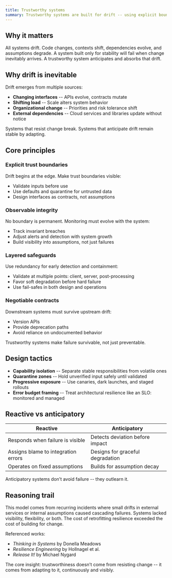 ```yaml
---
title: Trustworthy systems
summary: Trustworthy systems are built for drift -- using explicit boundaries, layered safeguards, and adaptive contracts to absorb change without collapse.
---
```


## Why it matters

All systems drift. Code changes, contexts shift, dependencies evolve, and assumptions degrade. A system built only for stability will fail when change inevitably arrives. A trustworthy system anticipates and absorbs that drift.

## Why drift is inevitable

Drift emerges from multiple sources:

- **Changing interfaces**  --  APIs evolve, contracts mutate  
- **Shifting load**  --  Scale alters system behavior  
- **Organizational change**  --  Priorities and risk tolerance shift  
- **External dependencies**  --  Cloud services and libraries update without notice

Systems that resist change break. Systems that anticipate drift remain stable by adapting.

## Core principles

### Explicit trust boundaries

Drift begins at the edge. Make trust boundaries visible:

- Validate inputs before use  
- Use defaults and quarantine for untrusted data  
- Design interfaces as contracts, not assumptions

### Observable integrity

No boundary is permanent. Monitoring must evolve with the system:

- Track invariant breaches  
- Adjust alerts and detection with system growth  
- Build visibility into assumptions, not just failures

### Layered safeguards

Use redundancy for early detection and containment:

- Validate at multiple points: client, server, post-processing  
- Favor soft degradation before hard failure  
- Use fail-safes in both design and operations

### Negotiable contracts

Downstream systems must survive upstream drift:

- Version APIs  
- Provide deprecation paths  
- Avoid reliance on undocumented behavior

Trustworthy systems make failure survivable, not just preventable.

## Design tactics

- **Capability isolation**  --  Separate stable responsibilities from volatile ones  
- **Quarantine zones**  --  Hold unverified input safely until validated  
- **Progressive exposure**  --  Use canaries, dark launches, and staged rollouts  
- **Error budget framing**  --  Treat architectural resilience like an SLO: monitored and managed

## Reactive vs anticipatory

| Reactive                              | Anticipatory                             |
|---------------------------------------|-------------------------------------------|
| Responds when failure is visible      | Detects deviation before impact           |
| Assigns blame to integration errors   | Designs for graceful degradation          |
| Operates on fixed assumptions         | Builds for assumption decay               |

Anticipatory systems don’t avoid failure -- they outlearn it.

## Reasoning trail

This model comes from recurring incidents where small drifts in external services or internal assumptions caused cascading failures. Systems lacked visibility, flexibility, or both. The cost of retrofitting resilience exceeded the cost of building for change.

Referenced works:

- *Thinking in Systems* by Donella Meadows  
- *Resilience Engineering* by Hollnagel et al.  
- *Release It!* by Michael Nygard

The core insight: trustworthiness doesn’t come from resisting change -- it comes from adapting to it, continuously and visibly.
